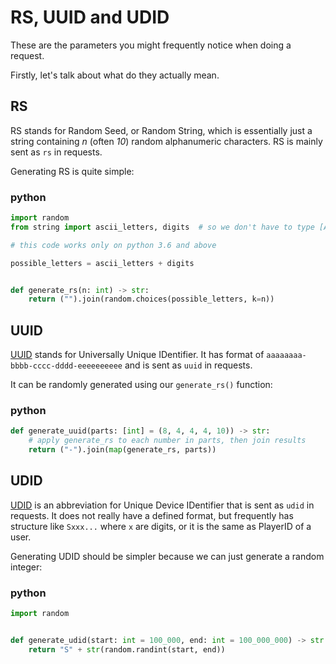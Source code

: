# RS, UUID and UDID

These are the parameters you might frequently notice when doing a request.

Firstly, let's talk about what do they actually mean.

## RS

RS stands for Random Seed, or Random String, which is essentially just a string containing *n* (often *10*) random alphanumeric characters.
RS is mainly sent as `rs` in requests.

Generating RS is quite simple:

<!-- tabs:start -->

### **python**

```py
import random
from string import ascii_letters, digits  # so we don't have to type [A-Za-z0-9] by hand

# this code works only on python 3.6 and above

possible_letters = ascii_letters + digits


def generate_rs(n: int) -> str:
    return ("").join(random.choices(possible_letters, k=n))
```

<!-- tabs:end -->

## UUID

[UUID](https://en.wikipedia.org/wiki/Universally_unique_identifier) stands for Universally Unique IDentifier.
It has format of `aaaaaaaa-bbbb-cccc-dddd-eeeeeeeeee` and is sent as `uuid` in requests.

It can be randomly generated using our `generate_rs()` function:

<!-- tabs:start -->

### **python**

```py
def generate_uuid(parts: [int] = (8, 4, 4, 4, 10)) -> str:
    # apply generate_rs to each number in parts, then join results
    return ("-").join(map(generate_rs, parts))
```

<!-- tabs:end -->

## UDID

[UDID](https://en.wikipedia.org/wiki/UDID) is an abbreviation for Unique Device IDentifier that is sent as `udid` in requests.
It does not really have a defined format,
but frequently has structure like `Sxxx...` where `x` are digits,
or it is the same as PlayerID of a user.

Generating UDID should be simpler because we can just generate a random integer:

<!-- tabs:start -->

### **python**

```py
import random


def generate_udid(start: int = 100_000, end: int = 100_000_000) -> str:
    return "S" + str(random.randint(start, end))
```

<!-- tabs:end -->
